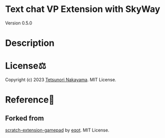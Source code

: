 # Text chat VP Extension with SkyWay
Version 0.5.0   

# Description

# License⚖️
Copyright (c) 2023 [Tetsunori Nakayama](https://github.com/tetunori). MIT License.

# Reference📖

## Forked from
[scratch-extension-gamepad](https://github.com/eqot/scratch-extension-gamepad) by [eqot](https://github.com/eqot). MIT License.
